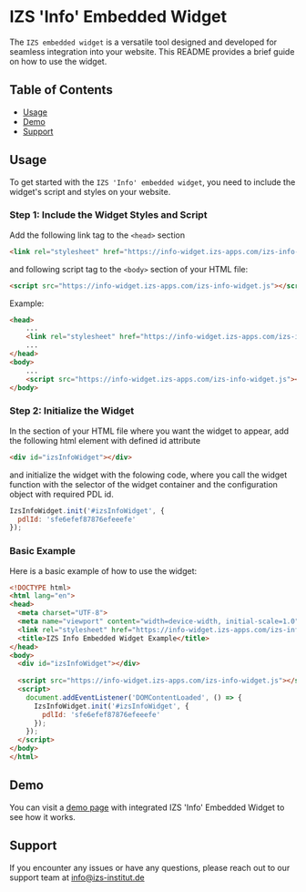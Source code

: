 # IZS 'Info' Embedded Widget

The `IZS embedded widget` is a versatile tool designed and developed for seamless integration into your website. This README provides a brief guide on how to use the widget.

## Table of Contents

- [Usage](#usage)
- [Demo](#demo)
- [Support](#support)

## Usage

To get started with the `IZS 'Info' embedded widget`, you need to include the widget's script and styles on your website.

### Step 1: Include the Widget Styles and Script

Add the following link tag to the `<head>` section 

```html
<link rel="stylesheet" href="https://info-widget.izs-apps.com/izs-info-widget.css">
```

and following script tag to the `<body>` section of your HTML file:

```html
<script src="https://info-widget.izs-apps.com/izs-info-widget.js"></script>
```

Example:

```html
<head>
    ...
    <link rel="stylesheet" href="https://info-widget.izs-apps.com/izs-info-widget.css">
    ...
</head>
<body>
    ...
    <script src="https://info-widget.izs-apps.com/izs-info-widget.js"></script>
</body>
```

### Step 2: Initialize the Widget

In the <body> section of your HTML file where you want the widget to appear, add the following html element with defined id attribute 

```html
<div id="izsInfoWidget"></div>
```

and initialize the widget with the folowing code, where you call the widget function with the selector of the widget container and the configuration object with required PDL id.

```javascript
IzsInfoWidget.init('#izsInfoWidget', {
  pdlId: 'sfe6efef87876efeeefe'
});
```

### Basic Example

Here is a basic example of how to use the widget:

```html
<!DOCTYPE html>
<html lang="en">
<head>
  <meta charset="UTF-8">
  <meta name="viewport" content="width=device-width, initial-scale=1.0">
  <link rel="stylesheet" href="https://info-widget.izs-apps.com/izs-info-widget.css">
  <title>IZS Info Embedded Widget Example</title>
</head>
<body>
  <div id="izsInfoWidget"></div>
  
  <script src="https://info-widget.izs-apps.com/izs-info-widget.js"></script>
  <script>
    document.addEventListener('DOMContentLoaded', () => {
      IzsInfoWidget.init('#izsInfoWidget', {
        pdlId: 'sfe6efef87876efeeefe'
      });
    });
  </script>
</body>
</html>
```

## Demo

You can visit a [demo page](https://info-widget.izs-apps.com/) with integrated IZS 'Info' Embedded Widget to see how it works.

## Support

If you encounter any issues or have any questions, please reach out to our support team at info@izs-institut.de
